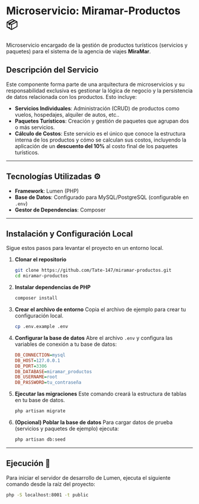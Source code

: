 # Microservicio: Miramar-Productos 📦

Microservicio encargado de la gestión de productos turísticos (servicios y paquetes) para el sistema de la agencia de viajes **MiraMar**.

## Descripción del Servicio

Este componente forma parte de una arquitectura de microservicios y su responsabilidad exclusiva es gestionar la lógica de negocio y la persistencia de datos relacionada con los productos. Esto incluye:

* **Servicios Individuales**: Administración (CRUD) de productos como vuelos, hospedajes, alquiler de autos, etc..
* **Paquetes Turísticos**: Creación y gestión de paquetes que agrupan dos o más servicios.
* **Cálculo de Costos**: Este servicio es el único que conoce la estructura interna de los productos y cómo se calculan sus costos, incluyendo la aplicación de un **descuento del 10%** al costo final de los paquetes turísticos.

---

## Tecnologías Utilizadas ⚙️

* **Framework**: Lumen (PHP)
* **Base de Datos**: Configurado para MySQL/PostgreSQL (configurable en `.env`)
* **Gestor de Dependencias**: Composer

---

## Instalación y Configuración Local

Sigue estos pasos para levantar el proyecto en un entorno local.

1.  **Clonar el repositorio**
    ```bash
    git clone https://github.com/Tate-147/miramar-productos.git
    cd miramar-productos
    ```

2.  **Instalar dependencias de PHP**
    ```bash
    composer install
    ```

3.  **Crear el archivo de entorno**
    Copia el archivo de ejemplo para crear tu configuración local.
    ```bash
    cp .env.example .env
    ```

4.  **Configurar la base de datos**
    Abre el archivo `.env` y configura las variables de conexión a tu base de datos:
    ```ini
    DB_CONNECTION=mysql
    DB_HOST=127.0.0.1
    DB_PORT=3306
    DB_DATABASE=miramar_productos
    DB_USERNAME=root
    DB_PASSWORD=tu_contraseña
    ```

5.  **Ejecutar las migraciones**
    Este comando creará la estructura de tablas en tu base de datos.
    ```bash
    php artisan migrate
    ```

6.  **(Opcional) Poblar la base de datos**
    Para cargar datos de prueba (servicios y paquetes de ejemplo) ejecuta:
    ```bash
    php artisan db:seed
    ```

---

## Ejecución 🚀

Para iniciar el servidor de desarrollo de Lumen, ejecuta el siguiente comando desde la raíz del proyecto:

```bash
php -S localhost:8001 -t public